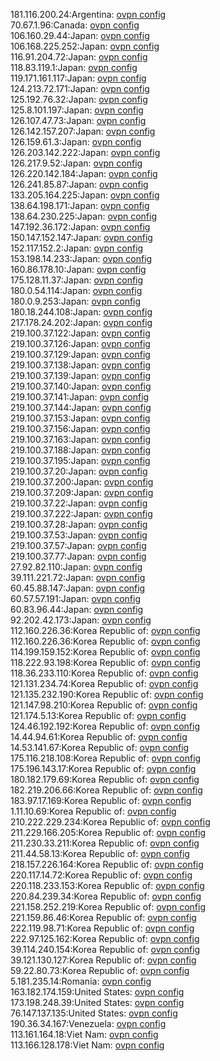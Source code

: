 181.116.200.24:Argentina: [ovpn config](vpn/181_116_200_24.ovpn)  
70.67.1.96:Canada: [ovpn config](vpn/70_67_1_96.ovpn)  
106.160.29.44:Japan: [ovpn config](vpn/106_160_29_44.ovpn)  
106.168.225.252:Japan: [ovpn config](vpn/106_168_225_252.ovpn)  
116.91.204.72:Japan: [ovpn config](vpn/116_91_204_72.ovpn)  
118.83.119.1:Japan: [ovpn config](vpn/118_83_119_1.ovpn)  
119.171.161.117:Japan: [ovpn config](vpn/119_171_161_117.ovpn)  
124.213.72.171:Japan: [ovpn config](vpn/124_213_72_171.ovpn)  
125.192.76.32:Japan: [ovpn config](vpn/125_192_76_32.ovpn)  
125.8.101.197:Japan: [ovpn config](vpn/125_8_101_197.ovpn)  
126.107.47.73:Japan: [ovpn config](vpn/126_107_47_73.ovpn)  
126.142.157.207:Japan: [ovpn config](vpn/126_142_157_207.ovpn)  
126.159.61.3:Japan: [ovpn config](vpn/126_159_61_3.ovpn)  
126.203.142.222:Japan: [ovpn config](vpn/126_203_142_222.ovpn)  
126.217.9.52:Japan: [ovpn config](vpn/126_217_9_52.ovpn)  
126.220.142.184:Japan: [ovpn config](vpn/126_220_142_184.ovpn)  
126.241.85.87:Japan: [ovpn config](vpn/126_241_85_87.ovpn)  
133.205.164.225:Japan: [ovpn config](vpn/133_205_164_225.ovpn)  
138.64.198.171:Japan: [ovpn config](vpn/138_64_198_171.ovpn)  
138.64.230.225:Japan: [ovpn config](vpn/138_64_230_225.ovpn)  
147.192.36.172:Japan: [ovpn config](vpn/147_192_36_172.ovpn)  
150.147.152.147:Japan: [ovpn config](vpn/150_147_152_147.ovpn)  
152.117.152.2:Japan: [ovpn config](vpn/152_117_152_2.ovpn)  
153.198.14.233:Japan: [ovpn config](vpn/153_198_14_233.ovpn)  
160.86.178.10:Japan: [ovpn config](vpn/160_86_178_10.ovpn)  
175.128.11.37:Japan: [ovpn config](vpn/175_128_11_37.ovpn)  
180.0.54.114:Japan: [ovpn config](vpn/180_0_54_114.ovpn)  
180.0.9.253:Japan: [ovpn config](vpn/180_0_9_253.ovpn)  
180.18.244.108:Japan: [ovpn config](vpn/180_18_244_108.ovpn)  
217.178.24.202:Japan: [ovpn config](vpn/217_178_24_202.ovpn)  
219.100.37.122:Japan: [ovpn config](vpn/219_100_37_122.ovpn)  
219.100.37.126:Japan: [ovpn config](vpn/219_100_37_126.ovpn)  
219.100.37.129:Japan: [ovpn config](vpn/219_100_37_129.ovpn)  
219.100.37.138:Japan: [ovpn config](vpn/219_100_37_138.ovpn)  
219.100.37.139:Japan: [ovpn config](vpn/219_100_37_139.ovpn)  
219.100.37.140:Japan: [ovpn config](vpn/219_100_37_140.ovpn)  
219.100.37.141:Japan: [ovpn config](vpn/219_100_37_141.ovpn)  
219.100.37.144:Japan: [ovpn config](vpn/219_100_37_144.ovpn)  
219.100.37.153:Japan: [ovpn config](vpn/219_100_37_153.ovpn)  
219.100.37.156:Japan: [ovpn config](vpn/219_100_37_156.ovpn)  
219.100.37.163:Japan: [ovpn config](vpn/219_100_37_163.ovpn)  
219.100.37.188:Japan: [ovpn config](vpn/219_100_37_188.ovpn)  
219.100.37.195:Japan: [ovpn config](vpn/219_100_37_195.ovpn)  
219.100.37.20:Japan: [ovpn config](vpn/219_100_37_20.ovpn)  
219.100.37.200:Japan: [ovpn config](vpn/219_100_37_200.ovpn)  
219.100.37.209:Japan: [ovpn config](vpn/219_100_37_209.ovpn)  
219.100.37.22:Japan: [ovpn config](vpn/219_100_37_22.ovpn)  
219.100.37.222:Japan: [ovpn config](vpn/219_100_37_222.ovpn)  
219.100.37.28:Japan: [ovpn config](vpn/219_100_37_28.ovpn)  
219.100.37.53:Japan: [ovpn config](vpn/219_100_37_53.ovpn)  
219.100.37.57:Japan: [ovpn config](vpn/219_100_37_57.ovpn)  
219.100.37.77:Japan: [ovpn config](vpn/219_100_37_77.ovpn)  
27.92.82.110:Japan: [ovpn config](vpn/27_92_82_110.ovpn)  
39.111.221.72:Japan: [ovpn config](vpn/39_111_221_72.ovpn)  
60.45.88.147:Japan: [ovpn config](vpn/60_45_88_147.ovpn)  
60.57.57.191:Japan: [ovpn config](vpn/60_57_57_191.ovpn)  
60.83.96.44:Japan: [ovpn config](vpn/60_83_96_44.ovpn)  
92.202.42.173:Japan: [ovpn config](vpn/92_202_42_173.ovpn)  
112.160.226.36:Korea Republic of: [ovpn config](vpn/112_160_226_36.ovpn)  
112.160.226.36:Korea Republic of: [ovpn config](vpn/112_160_226_36.ovpn)  
114.199.159.152:Korea Republic of: [ovpn config](vpn/114_199_159_152.ovpn)  
118.222.93.198:Korea Republic of: [ovpn config](vpn/118_222_93_198.ovpn)  
118.36.233.110:Korea Republic of: [ovpn config](vpn/118_36_233_110.ovpn)  
121.131.234.74:Korea Republic of: [ovpn config](vpn/121_131_234_74.ovpn)  
121.135.232.190:Korea Republic of: [ovpn config](vpn/121_135_232_190.ovpn)  
121.147.98.210:Korea Republic of: [ovpn config](vpn/121_147_98_210.ovpn)  
121.174.5.13:Korea Republic of: [ovpn config](vpn/121_174_5_13.ovpn)  
124.46.192.192:Korea Republic of: [ovpn config](vpn/124_46_192_192.ovpn)  
14.44.94.61:Korea Republic of: [ovpn config](vpn/14_44_94_61.ovpn)  
14.53.141.67:Korea Republic of: [ovpn config](vpn/14_53_141_67.ovpn)  
175.116.218.108:Korea Republic of: [ovpn config](vpn/175_116_218_108.ovpn)  
175.196.143.17:Korea Republic of: [ovpn config](vpn/175_196_143_17.ovpn)  
180.182.179.69:Korea Republic of: [ovpn config](vpn/180_182_179_69.ovpn)  
182.219.206.66:Korea Republic of: [ovpn config](vpn/182_219_206_66.ovpn)  
183.97.17.169:Korea Republic of: [ovpn config](vpn/183_97_17_169.ovpn)  
1.11.10.69:Korea Republic of: [ovpn config](vpn/1_11_10_69.ovpn)  
210.222.229.234:Korea Republic of: [ovpn config](vpn/210_222_229_234.ovpn)  
211.229.166.205:Korea Republic of: [ovpn config](vpn/211_229_166_205.ovpn)  
211.230.33.211:Korea Republic of: [ovpn config](vpn/211_230_33_211.ovpn)  
211.44.58.13:Korea Republic of: [ovpn config](vpn/211_44_58_13.ovpn)  
218.157.226.164:Korea Republic of: [ovpn config](vpn/218_157_226_164.ovpn)  
220.117.14.72:Korea Republic of: [ovpn config](vpn/220_117_14_72.ovpn)  
220.118.233.153:Korea Republic of: [ovpn config](vpn/220_118_233_153.ovpn)  
220.84.239.34:Korea Republic of: [ovpn config](vpn/220_84_239_34.ovpn)  
221.158.252.219:Korea Republic of: [ovpn config](vpn/221_158_252_219.ovpn)  
221.159.86.46:Korea Republic of: [ovpn config](vpn/221_159_86_46.ovpn)  
222.119.98.71:Korea Republic of: [ovpn config](vpn/222_119_98_71.ovpn)  
222.97.125.162:Korea Republic of: [ovpn config](vpn/222_97_125_162.ovpn)  
39.114.240.154:Korea Republic of: [ovpn config](vpn/39_114_240_154.ovpn)  
39.121.130.127:Korea Republic of: [ovpn config](vpn/39_121_130_127.ovpn)  
59.22.80.73:Korea Republic of: [ovpn config](vpn/59_22_80_73.ovpn)  
5.181.235.14:Romania: [ovpn config](vpn/5_181_235_14.ovpn)  
163.182.174.159:United States: [ovpn config](vpn/163_182_174_159.ovpn)  
173.198.248.39:United States: [ovpn config](vpn/173_198_248_39.ovpn)  
76.147.137.135:United States: [ovpn config](vpn/76_147_137_135.ovpn)  
190.36.34.167:Venezuela: [ovpn config](vpn/190_36_34_167.ovpn)  
113.161.164.18:Viet Nam: [ovpn config](vpn/113_161_164_18.ovpn)  
113.166.128.178:Viet Nam: [ovpn config](vpn/113_166_128_178.ovpn)  
